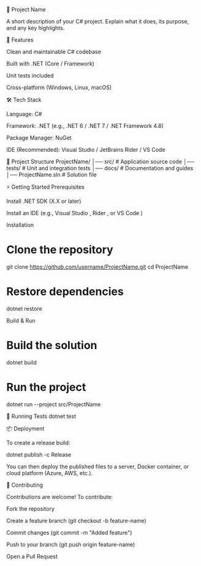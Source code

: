 📖 Project Name

A short description of your C# project. Explain what it does, its purpose, and any key highlights.

🚀 Features

Clean and maintainable C# codebase

Built with .NET (Core / Framework)

Unit tests included

Cross-platform (Windows, Linux, macOS)

🛠️ Tech Stack

Language: C#

Framework: .NET (e.g., .NET 6 / .NET 7 / .NET Framework 4.8)

Package Manager: NuGet

IDE (Recommended): Visual Studio / JetBrains Rider / VS Code

📂 Project Structure
ProjectName/
│── src/               # Application source code
│── tests/             # Unit and integration tests
│── docs/              # Documentation and guides
│── ProjectName.sln    # Solution file

⚡ Getting Started
Prerequisites

Install .NET SDK
 (X.X or later)

Install an IDE (e.g., Visual Studio
, Rider
, or VS Code
)

Installation
# Clone the repository
git clone https://github.com/username/ProjectName.git
cd ProjectName

# Restore dependencies
dotnet restore

Build & Run
# Build the solution
dotnet build

# Run the project
dotnet run --project src/ProjectName

🧪 Running Tests
dotnet test

📦 Deployment

To create a release build:

dotnet publish -c Release


You can then deploy the published files to a server, Docker container, or cloud platform (Azure, AWS, etc.).

🤝 Contributing

Contributions are welcome! To contribute:

Fork the repository

Create a feature branch (git checkout -b feature-name)

Commit changes (git commit -m "Added feature")

Push to your branch (git push origin feature-name)

Open a Pull Request
